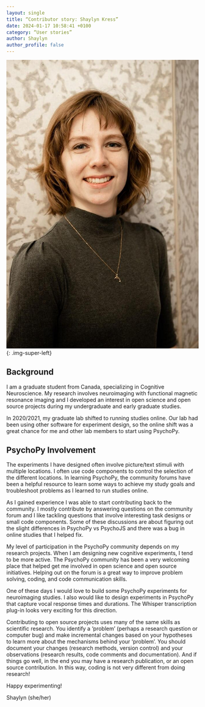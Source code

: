 ```yaml
---
layout: single
title: “Contributor story: Shaylyn Kress”
date: 2024-01-17 10:58:41 +0100
category: “User stories”
author: Shaylyn
author_profile: false
---
```


![image of Shaylyn](/assets/images/SK.jpeg){: .img-super-left}

## Background

I am a graduate student from Canada, specializing in Cognitive Neuroscience. My research involves neuroimaging with functional magnetic resonance imaging and I developed an interest in open science and open source projects during my undergraduate and early graduate studies.

In 2020/2021, my graduate lab shifted to running studies online.
Our lab had been using other software for experiment design, so the online shift was a great chance for me and other lab members to start using PsychoPy.

## PsychoPy Involvement

The experiments I have designed often involve picture/text stimuli with multiple locations. I often use code components to control the selection of the different locations. In learning PsychoPy, the community forums have been a helpful resource to learn some ways to achieve my study goals and troubleshoot problems as I learned to run studies online.

As I gained experience I was able to start contributing back to the community. I mostly contribute by answering questions on the community forum and I like tackling questions that involve interesting task designs or small code components. Some of these discussions are about figuring out the slight differences in PsychoPy vs PsychoJS and there was a bug in online studies that I helped fix.

My level of participation in the PsychoPy community depends on my research projects. When I am designing new cognitive experiments, I tend to be more active. The PsychoPy community has been a very welcoming place that helped get me involved in open science and open source initiatives. Helping out on the forum is a great way to improve problem solving, coding, and code communication skills.

One of these days I would love to build some PsychoPy experiments for neuroimaging studies. I also would like to design experiments in PsychoPy that capture vocal response times and durations. The Whisper transcription plug-in looks very exciting for this direction.

Contributing to open source projects uses many of the same skills as scientific research. You identify a ‘problem’ (perhaps a research question or computer bug) and make incremental changes based on your hypotheses to learn more about the mechanisms behind your ‘problem’. You should document your changes (research methods, version control) and your observations (research results, code comments and documentation). And if things go well, in the end you may have a research publication, or an open source contribution. In this way, coding is not very different from doing research!

Happy experimenting!

Shaylyn (she/her)